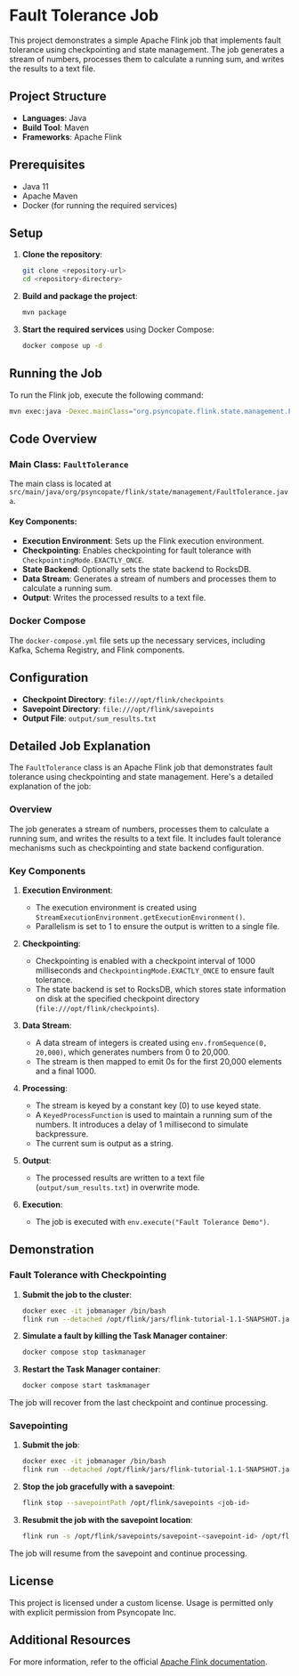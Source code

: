 # Fault Tolerance Job

This project demonstrates a simple Apache Flink job that implements fault tolerance using checkpointing and state management. The job generates a stream of numbers, processes them to calculate a running sum, and writes the results to a text file.

## Project Structure

- **Languages**: Java
- **Build Tool**: Maven
- **Frameworks**: Apache Flink

## Prerequisites

- Java 11
- Apache Maven
- Docker (for running the required services)

## Setup

1. **Clone the repository**:
    ```sh
    git clone <repository-url>
    cd <repository-directory>
    ```

2. **Build and package the project**:
    ```sh
    mvn package
    ```

3. **Start the required services** using Docker Compose:
    ```sh
    docker compose up -d
    ```

## Running the Job

To run the Flink job, execute the following command:

```sh
mvn exec:java -Dexec.mainClass="org.psyncopate.flink.state.management.FaultTolerance"
```

## Code Overview

### Main Class: `FaultTolerance`

The main class is located at `src/main/java/org/psyncopate/flink/state/management/FaultTolerance.java`.

#### Key Components:

- **Execution Environment**: Sets up the Flink execution environment.
- **Checkpointing**: Enables checkpointing for fault tolerance with `CheckpointingMode.EXACTLY_ONCE`.
- **State Backend**: Optionally sets the state backend to RocksDB.
- **Data Stream**: Generates a stream of numbers and processes them to calculate a running sum.
- **Output**: Writes the processed results to a text file.

### Docker Compose

The `docker-compose.yml` file sets up the necessary services, including Kafka, Schema Registry, and Flink components.

## Configuration

- **Checkpoint Directory**: `file:///opt/flink/checkpoints`
- **Savepoint Directory**: `file:///opt/flink/savepoints`
- **Output File**: `output/sum_results.txt`

## Detailed Job Explanation

The `FaultTolerance` class is an Apache Flink job that demonstrates fault tolerance using checkpointing and state management. Here's a detailed explanation of the job:

### Overview
The job generates a stream of numbers, processes them to calculate a running sum, and writes the results to a text file. It includes fault tolerance mechanisms such as checkpointing and state backend configuration.

### Key Components

1. **Execution Environment**:
   - The execution environment is created using `StreamExecutionEnvironment.getExecutionEnvironment()`.
   - Parallelism is set to 1 to ensure the output is written to a single file.

2. **Checkpointing**:
   - Checkpointing is enabled with a checkpoint interval of 1000 milliseconds and `CheckpointingMode.EXACTLY_ONCE` to ensure fault tolerance.
   - The state backend is set to RocksDB, which stores state information on disk at the specified checkpoint directory (`file:///opt/flink/checkpoints`).

3. **Data Stream**:
   - A data stream of integers is created using `env.fromSequence(0, 20,000)`, which generates numbers from 0 to 20,000.
   - The stream is then mapped to emit 0s for the first 20,000 elements and a final 1000.

4. **Processing**:
   - The stream is keyed by a constant key (0) to use keyed state.
   - A `KeyedProcessFunction` is used to maintain a running sum of the numbers. It introduces a delay of 1 millisecond to simulate backpressure.
   - The current sum is output as a string.

5. **Output**:
   - The processed results are written to a text file (`output/sum_results.txt`) in overwrite mode.

6. **Execution**:
   - The job is executed with `env.execute("Fault Tolerance Demo")`.

## Demonstration

### Fault Tolerance with Checkpointing

1. **Submit the job to the cluster**:
    ```sh
    docker exec -it jobmanager /bin/bash
    flink run --detached /opt/flink/jars/flink-tutorial-1.1-SNAPSHOT.jar
    ```

2. **Simulate a fault by killing the Task Manager container**:
    ```sh
    docker compose stop taskmanager
    ```

3. **Restart the Task Manager container**:
    ```sh
    docker compose start taskmanager
    ```

The job will recover from the last checkpoint and continue processing.

### Savepointing

1. **Submit the job**:
    ```sh
    docker exec -it jobmanager /bin/bash
    flink run --detached /opt/flink/jars/flink-tutorial-1.1-SNAPSHOT.jar
    ```

2. **Stop the job gracefully with a savepoint**:
    ```sh
    flink stop --savepointPath /opt/flink/savepoints <job-id>
    ```

3. **Resubmit the job with the savepoint location**:
    ```sh
    flink run -s /opt/flink/savepoints/savepoint-<savepoint-id> /opt/flink/jars/flink-tutorial-1.1-SNAPSHOT.jar
    ```

The job will resume from the savepoint and continue processing.

## License

This project is licensed under a custom license. Usage is permitted only with explicit permission from Psyncopate Inc.

## Additional Resources

For more information, refer to the official [Apache Flink documentation](https://flink.apache.org/).